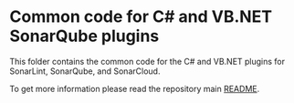# Common code for C\# and VB.NET SonarQube plugins

This folder contains the common code for the C# and VB.NET plugins for SonarLint, SonarQube, and SonarCloud.

To get more information please read the repository main [README](../README.md).
